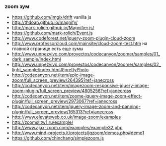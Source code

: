 ### zoom зум

+ https://github.com/imgix/drift vanilla js
+ http://thdoan.github.io/magnify/
+ http://mark-rolich.github.io/Magnifier.js/ 
+ https://github.com/mark-rolich/Event.js
+ http://www.codeforest.net/jquery-zoom-plugin-cloud-zoom
+ http://www.professorcloud.com/mainsite/cloud-zoom-test.htm на главной странице есть еще зумы
+ http://www.unpezvivo.com/proyectos/codecanyon/zoomer/samples/01_dark_sample/index.html
+ http://www.unpezvivo.com/proyectos/codecanyon/zoomer/samples/02_light_sample/index.html#!prettyPhoto
+ http://codecanyon.net/item/epic-image-zoom/full_screen_preview/264395?ref=janecross
+ http://codecanyon.net/item/imagezoom-responsive-jquery-image-zoom-plugin/full_screen_preview/4805256?ref=janecross
+ http://codecanyon.net/item/zoome-jquery-image-zoom-effect-plugin/full_screen_preview/2973067?ref=janecross
+ http://codecanyon.net/item/jquery-image-zoom-and-panning-plugin/full_screen_preview/165313?ref=janecross
+ http://www.elevateweb.co.uk/image-zoom/examples
+ http://zoomsl.tw1.ru/example/
+ http://www.ajax-zoom.com/examples/example32.php
+ http://www.mind-projects.it/projects/jqzoom/demos.php#demo1
+ https://github.com/chinchang/simplezoom.js
